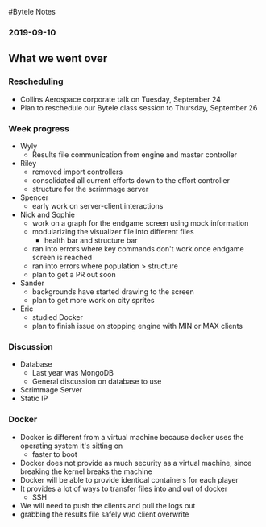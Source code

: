 #Bytele Notes### 2019-09-10## What we went over### Rescheduling- Collins Aerospace corporate talk on Tuesday, September 24- Plan to reschedule our Bytele class session to Thursday, September 26### Week progress- Wyly	- Results file communication from engine and master controller- Riley	- removed import controllers	- consolidated all current efforts down to the effort controller	- structure for the scrimmage server- Spencer	- early work on server-client interactions- Nick and Sophie	- work on a graph for the endgame screen using mock information	- modularizing the visualizer file into different files		- health bar and structure bar	- ran into errors where key commands don't work once endgame screen is reached	- ran into errors where population > structure	- plan to get a PR out soon- Sander	- backgrounds have started drawing to the screen	- plan to get more work on city sprites- Eric	- studied Docker	- plan to finish issue on stopping engine with MIN or MAX clients### Discussion- Database	- Last year was MongoDB	- General discussion on database to use- Scrimmage Server- Static IP### Docker- Docker is different from a virtual machine because docker uses the operating system it's sitting on	- faster to boot- Docker does not provide as much security as a  virtual machine, since breaking the kernel breaks the machine- Docker will be able to provide identical containers for each player- It provides a lot of ways to transfer files into and out of docker	- SSH- We will need to push the clients and pull the logs out- grabbing the results file safely w/o client overwrite